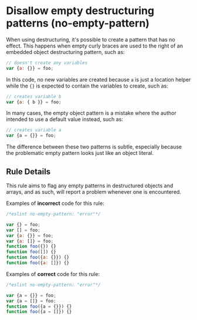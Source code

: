 # Disallow empty destructuring patterns (no-empty-pattern)

When using destructuring, it's possible to create a pattern that has no effect. This happens when empty curly braces are used to the right of an embedded object destructuring pattern, such as:

```js
// doesn't create any variables
var {a: {}} = foo;
```

In this code, no new variables are created because `a` is just a location helper while the `{}` is expected to contain the variables to create, such as:

```js
// creates variable b
var {a: { b }} = foo;
```

In many cases, the empty object pattern is a mistake where the author intended to use a default value instead, such as:

```js
// creates variable a
var {a = {}} = foo;
```

The difference between these two patterns is subtle, especially because the problematic empty pattern looks just like an object literal.

## Rule Details

This rule aims to flag any empty patterns in destructured objects and arrays, and as such, will report a problem whenever one is encountered.

Examples of **incorrect** code for this rule:

```js
/*eslint no-empty-pattern: "error"*/

var {} = foo;
var [] = foo;
var {a: {}} = foo;
var {a: []} = foo;
function foo({}) {}
function foo([]) {}
function foo({a: {}}) {}
function foo({a: []}) {}
```

Examples of **correct** code for this rule:

```js
/*eslint no-empty-pattern: "error"*/

var {a = {}} = foo;
var {a = []} = foo;
function foo({a = {}}) {}
function foo({a = []}) {}
```
